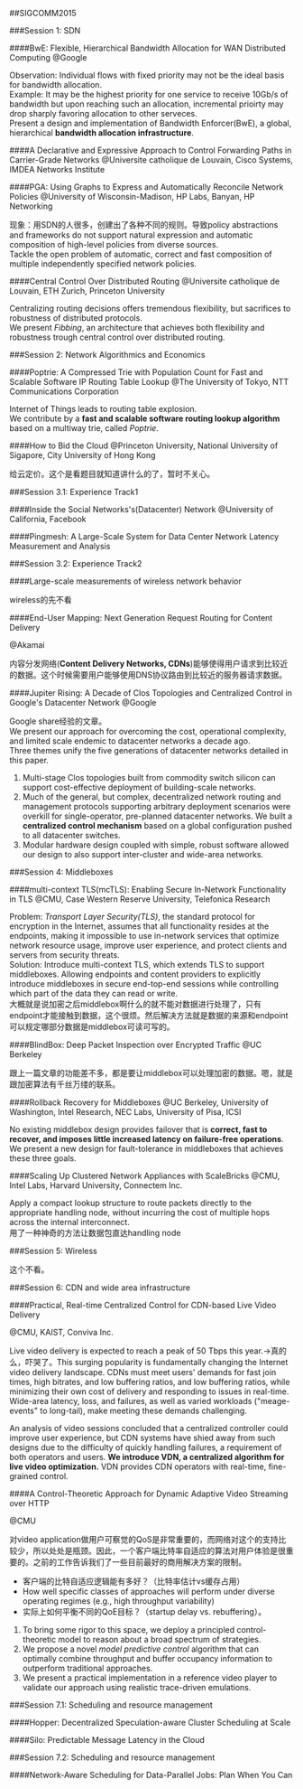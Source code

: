 ##SIGCOMM2015

###Session 1: SDN

####BwE: Flexible, Hierarchical Bandwidth Allocation for WAN Distributed Computing
@Google  

Observation: Individual flows with fixed priority may not be the ideal basis for bandwidth allocation.  
Example: It may be the highest priority for one service to receive 10Gb/s of bandwidth but upon reaching such an allocation, incremental prioirty may drop sharply favoring allocation to other serveces.  
Present a design and implementation of Bandwidth Enforcer(BwE), a global, hierarchical **bandwidth allocation infrastructure**.  

####A Declarative and Expressive Approach to Control Forwarding Paths in Carrier-Grade Networks
@Universite catholique de Louvain, Cisco Systems, IMDEA Networks Institute  

####PGA: Using Graphs to Express and Automatically Reconcile Network Policies
@University of Wisconsin-Madison, HP Labs, Banyan, HP Networking  

现象：用SDN的人很多，创建出了各种不同的规则。导致policy abstractions and frameworks do not support natural expression and automatic composition of high-level policies from diverse sources.  
Tackle the open problem of automatic, correct and fast composition of multiple independently specified network policies.  

####Central Control Over Distributed Routing
@Universite catholique de Louvain, ETH Zurich, Princeton University  

Centralizing routing decisions offers tremendous flexibility, but sacrifices to robustness of distributed protocols.  
We present *Fibbing*, an architecture that achieves both flexibility and robustness trough central control over distributed routing.  

###Session 2: Network Algorithmics and Economics

####Poptrie: A Compressed Trie with Population Count for Fast and Scalable Software IP Routing Table Lookup
@The University of Tokyo, NTT Communications Corporation  

Internet of Things leads to routing table explosion.   
We contribute by a **fast and scalable software routing lookup algorithm** based on a multiway trie, called *Poptrie*.  

####How to Bid the Cloud
@Princeton University, National University of Sigapore, City University of Hong Kong  

给云定价。这个是看题目就知道讲什么的了，暂时不关心。  

###Session 3.1: Experience Track1

####Inside the Social Networks's(Datacenter) Network
@University of California, Facebook  

####Pingmesh: A Large-Scale System for Data Center Network Latency Measurement and Analysis

###Session 3.2: Experience Track2

####Large-scale measurements of wireless network behavior

wireless的先不看  

####End-User Mapping: Next Generation Request Routing for Content Delivery

@Akamai  

内容分发网络(**Content Delivery Networks, CDNs**)能够使得用户请求到比较近的数据。这个时候需要用户能够使用DNS协议路由到比较近的服务器请求数据。  

####Jupiter Rising: A Decade of Clos Topologies and Centralized Control in Google's Datacenter Network
@Google  

Google share经验的文章。  
We present our approach for overcoming the cost, operational complexity, and limited scale endemic to datacenter networks a decade ago.  
Three themes unify the five generations of datacenter networks detailed in this paper.  

1. Multi-stage Clos topologies built from commodity switch silicon can support cost-effective deployment of building-scale networks.
2. Much of the general, but complex, decentralized network routing and management protocols supporting arbitrary deployment scenarios were overkill for single-operator, pre-planned datacenter networks. We built a **centralized control mechanism** based on a global configuration pushed to all datacenter switches.  
3. Modular hardware design coupled with simple, robust software allowed our design to also support inter-cluster and wide-area networks.

###Session 4: Middleboxes

####multi-context TLS(mcTLS): Enabling Secure In-Network Functionality in TLS
@CMU, Case Western Reserve University, Telefonica Research  

Problem: *Transport Layer Security(TLS)*, the standard protocol for encryption in the Internet, assumes that all functionality resides at the endpoints, making it impossible to use in-network services that optimize network resource usage, improve user experience, and protect clients and servers from security threats.  
Solution: Introduce multi-context TLS, which extends TLS to support middleboxes. Allowing endpoints and content providers to explicitly introduce middleboxes in secure end-top-end sessions while controlling which part of the data they can read or write.  
大概就是说加密之后middlebox啊什么的就不能对数据进行处理了，只有endpoint才能接触到数据，这个很烦。然后解决方法就是数据的来源和endpoint可以规定哪部分数据是middlebox可读可写的。  

####BlindBox: Deep Packet Inspection over Encrypted Traffic
@UC Berkeley  

跟上一篇文章的功能差不多，都是要让middlebox可以处理加密的数据。嗯，就是跟加密算法有千丝万缕的联系。  

####Rollback Recovery for Middleboxes
@UC Berkeley, University of Washington, Intel Research, NEC Labs, University of Pisa, ICSI  

No existing middlebox design provides failover that is **correct, fast to recover, and imposes little increased latency on failure-free operations**.  
We present a new design for fault-tolerance in middleboxes that achieves these three goals.  

####Scaling Up Clustered Network Appliances with ScaleBricks
@CMU, Intel Labs, Harvard University, Connectem Inc.  

Apply a compact lookup structure to route packets directly to the appropriate handling node, without incurring the cost of multiple hops across the internal interconnect.   
用了一种神奇的方法让数据包直达handling node  

###Session 5: Wireless

这个不看。  

###Session 6: CDN and wide area infrastructure

####Practical, Real-time Centralized Control for CDN-based Live Video Delivery

@CMU, KAIST, Conviva Inc.  

Live video delivery is expected to reach a peak of 50 Tbps this year.->真的么，吓哭了。This surging popularity is fundamentally changing the Internet video delivery landscape. CDNs must meet users' demands for fast join times, high bitrates, and low buffering ratios, and low buffering ratios, while minimizing their own cost of delivery and responding to issues in real-time. Wide-area latency, loss, and failures, as well as varied workloads ("meage-events" to long-tail), make meeting these demands challenging.  

An analysis of video sessions concluded that a centralized controller could improve user experience, but CDN systems have shied away from such designs due to the difficulty of quickly handling failures, a requirement of both operators and users. **We introduce VDN, a centralized algorithm for live video optimization.** VDN provides CDN operators with real-time, fine-grained control.  

####A Control-Theoretic Approach for Dynamic Adaptive Video Streaming over HTTP

@CMU  

对video application做用户可察觉的QoS是非常重要的，而网络对这个的支持比较少，所以处处是瓶颈。因此，一个客户端比特率自适应的算法对用户体验是很重要的。之前的工作告诉我们了一些目前最好的商用解决方案的限制。  

- 客户端的比特自适应逻辑能有多好？（比特率估计vs缓存占用）
- How well specific classes of approaches will perform under diverse operating regimes (e.g., high throughput variability)
- 实际上如何平衡不同的QoE目标？（startup delay vs. rebuffering）。

1. To bring some rigor to this space, we deploy a principled control-theoretic model to reason about a broad spectrum of strategies.
2. We propose a novel *model predictive control* algorithm that can optimally combine throughput and buffer occupancy information to outperform traditional approaches.
3. We present a practical implementation in a reference video player to validate our approach using realistic trace-driven emulations.

###Session 7.1: Scheduling and resource management

####Hopper: Decentralized Speculation-aware Cluster Scheduling at Scale



####Silo: Predictable Message Latency in the Cloud

###Session 7.2: Scheduling and resource management

####Network-Aware Scheduling for Data-Parallel Jobs: Plan When You Can